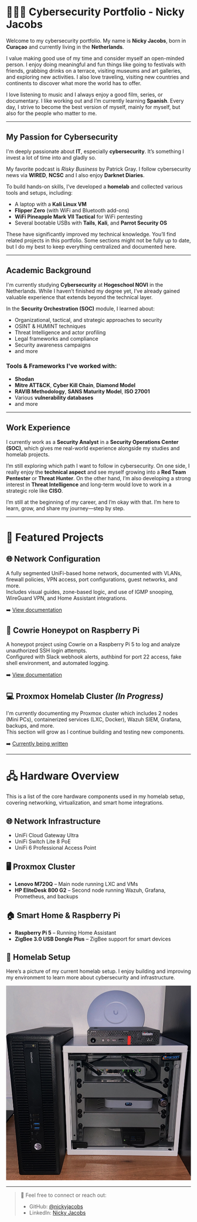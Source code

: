 # 👨🏽‍💻 Cybersecurity Portfolio - Nicky Jacobs

Welcome to my cybersecurity portfolio. My name is **Nicky Jacobs**, born in **Curaçao** and currently living in the **Netherlands**.

I value making good use of my time and consider myself an open-minded person. I enjoy doing meaningful and fun things like going to festivals with friends, grabbing drinks on a terrace, visiting museums and art galleries, and exploring new activities. I also love traveling, visiting new countries and continents to discover what more the world has to offer.

I love listening to music and I always enjoy a good film, series, or documentary. I like working out and I’m currently learning **Spanish**. 
Every day, I strive to become the best version of myself, mainly for myself, but also for the people who matter to me.

---

## My Passion for Cybersecurity

I'm deeply passionate about **IT**, especially **cybersecurity**. It’s something I invest a lot of time into and gladly so.

My favorite podcast is _Risky Business_ by Patrick Gray. I follow cybersecurity news via **WIRED**, **NCSC** and I also enjoy **Darknet Diaries**.

To build hands-on skills, I’ve developed a **homelab** and collected various tools and setups, including:
- A laptop with a **Kali Linux VM**
- **Flipper Zero** (with WiFi and Bluetooth add-ons)
- **WiFi Pineapple Mark VII Tactical** for WiFi pentesting
- Several bootable USBs with **Tails**, **Kali**, and **Parrot Security OS**

These have significantly improved my technical knowledge. You’ll find related projects in this portfolio. Some sections might not be fully up to date, but I do my best to keep everything centralized and documented here.

---

## Academic Background

I'm currently studying **Cybersecurity** at **Hogeschool NOVI** in the Netherlands. While I haven’t finished my degree yet, I’ve already gained valuable experience that extends beyond the technical layer.

In the **Security Orchestration (SOC)** module, I learned about:
- Organizational, tactical, and strategic approaches to security
- OSINT & HUMINT techniques
- Threat Intelligence and actor profiling
- Legal frameworks and compliance
- Security awareness campaigns
- and more

### Tools & Frameworks I've worked with:
- **Shodan**
- **Mitre ATT&CK**, **Cyber Kill Chain**, **Diamond Model**
- **RAVIB Methodology**, **SANS Maturity Model**, **ISO 27001**
- Various **vulnerability databases**
- and more

---

## Work Experience

I currently work as a **Security Analyst** in a **Security Operations Center (SOC)**, which gives me real-world experience alongside my studies and homelab projects.

I’m still exploring which path I want to follow in cybersecurity. On one side, I really enjoy the **technical aspect** and see myself growing into a **Red Team Pentester** or **Threat Hunter**. On the other hand, I’m also developing a strong interest in **Threat Intelligence** and long-term would love to work in a strategic role like **CISO**.

I’m still at the beginning of my career, and I’m okay with that. I’m here to learn, grow, and share my journey—step by step.

---

# 📁 Featured Projects

## 🌐 Network Configuration
A fully segmented UniFi-based home network, documented with VLANs, firewall policies, VPN access, port configurations, guest networks, and more.  
Includes visual guides, zone-based logic, and use of IGMP snooping, WireGuard VPN, and Home Assistant integrations.

➡️ [View documentation](./network)

## 🍯 Cowrie Honeypot on Raspberry Pi
A honeypot project using Cowrie on a Raspberry Pi 5 to log and analyze unauthorized SSH login attempts.  
Configured with Slack webhook alerts, authbind for port 22 access, fake shell environment, and automated logging.

➡️ [View documentation](./honeypot-rpi5)

## 💻 Proxmox Homelab Cluster *(In Progress)*
I'm currently documenting my Proxmox cluster which includes 2 nodes (Mini PCs), containerized services (LXC, Docker), Wazuh SIEM, Grafana, backups, and more.  
This section will grow as I continue building and testing new components.

➡️ [Currently being written](./proxmox)

---

# 🖧 Hardware Overview

This is a list of the core hardware components used in my homelab setup, covering networking, virtualization, and smart home integrations.

## 🌐 Network Infrastructure
- UniFi Cloud Gateway Ultra  
- UniFi Switch Lite 8 PoE  
- UniFi 6 Professional Access Point  

## 🖥️ Proxmox Cluster
- **Lenovo M720Q** – Main node running LXC and VMs  
- **HP EliteDesk 800 G2** – Second node running Wazuh, Grafana, Prometheus, and backups  

## 🏠 Smart Home & Raspberry Pi
- **Raspberry Pi 5** – Running Home Assistant  
- **ZigBee 3.0 USB Dongle Plus** – ZigBee support for smart devices

## 📸 Homelab Setup

Here’s a picture of my current homelab setup. I enjoy building and improving my environment to learn more about cybersecurity and infrastructure.

![Homelab Setup](./assets/images/hardware-setup.jpeg)

---

> 📲 Feel free to connect or reach out:
> - GitHub: [@nickyjacobs](https://github.com/nickyjacobs)
> - LinkedIn: [Nicky Jacobs](https://www.linkedin.com/in/nicky-jacobs-49a10b275/)
